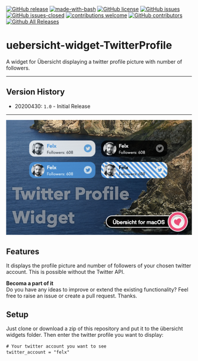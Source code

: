 [![GitHub release](https://img.shields.io/github/release/jhubig/uebersicht-widget-TwitterProfile/all.svg?maxAge=1)](https://GitHub.com/jhubig/uebersicht-widget-TwitterProfile/releases/)
[![made-with-bash](https://img.shields.io/badge/Made%20with-Bash-1f425f.svg)](https://www.gnu.org/software/bash/)
[![GitHub license](https://img.shields.io/github/license/jhubig/raspberryData.svg)](https://github.com/jhubig/uebersicht-widget-TwitterProfile/blob/master/LICENSE)
[![GitHub issues](https://img.shields.io/github/issues/jhubig/raspberryData.svg)](https://GitHub.com/jhubig/uebersicht-widget-TwitterProfile/issues/)
[![GitHub issues-closed](https://img.shields.io/github/issues-closed/jhubig/raspberryData.svg)](https://GitHub.com/jhubig/uebersicht-widget-TwitterProfile/issues?q=is%3Aissue+is%3Aclosed)
[![contributions welcome](https://img.shields.io/badge/contributions-welcome-brightgreen.svg?style=flat)](https://github.com/jhubig/uebersicht-widget-TwitterProfile/issues)
[![GitHub contributors](https://img.shields.io/github/contributors/jhubig/raspberryData.svg)](https://GitHub.com/jhubig/uebersicht-widget-TwitterProfile/graphs/contributors/)
[![Github All Releases](https://img.shields.io/github/watchers/jhubig/raspberryData?style=social)](https://github.com/jhubig/uebersicht-widget-TwitterProfile/watchers)

# uebersicht-widget-TwitterProfile
A widget for Übersicht displaying a twitter profile picture with number of followers.

----
## Version History
- 20200430: `1.0` - Initial Release
----
![screenshtot.png](screenshot.png?raw=true "Twitter Profile widget")

## Features

It displays the profile picture and number of followers of your chosen twitter account. This is possible without the Twitter API.

**Becoma a part of it**   
Do you have any ideas to improve or extend the existing functionality? Feel free to raise an issue or create a pull request. Thanks.


## Setup

Just clone or download a zip of this repository and put it to the übersicht widgets folder. Then enter the twitter profile you want to display:

```shell
# Your twitter account you want to see
twitter_account = "felx"
```
